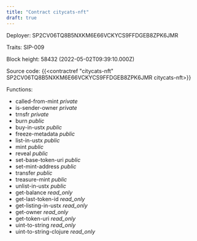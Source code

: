 ```yaml
---
title: "Contract citycats-nft"
draft: true
---
```

Deployer: SP2CV06TQ8B5NXKM6E66VCKYCS9FFDGEB8ZPK6JMR

Traits:
SIP-009 



Block height: 58432 (2022-05-02T09:39:10.000Z)

Source code: {{<contractref "citycats-nft" SP2CV06TQ8B5NXKM6E66VCKYCS9FFDGEB8ZPK6JMR citycats-nft>}}

Functions:

* called-from-mint _private_
* is-sender-owner _private_
* trnsfr _private_
* burn _public_
* buy-in-ustx _public_
* freeze-metadata _public_
* list-in-ustx _public_
* mint _public_
* reveal _public_
* set-base-token-uri _public_
* set-mint-address _public_
* transfer _public_
* treasure-mint _public_
* unlist-in-ustx _public_
* get-balance _read_only_
* get-last-token-id _read_only_
* get-listing-in-ustx _read_only_
* get-owner _read_only_
* get-token-uri _read_only_
* uint-to-string _read_only_
* uint-to-string-clojure _read_only_
